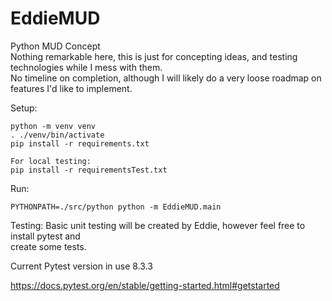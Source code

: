 # EddieMUD

Python MUD Concept  
Nothing remarkable here, this is just for concepting ideas, and testing technologies while I mess with them.  
No timeline on completion, although I will likely do a very loose roadmap on features I'd like to implement.

Setup:

```
python -m venv venv
. ./venv/bin/activate
pip install -r requirements.txt

For local testing:
pip install -r requirementsTest.txt
```

Run:

```
PYTHONPATH=./src/python python -m EddieMUD.main
```

Testing:
Basic unit testing will be created by Eddie, however feel free to install pytest and  
create some tests.

Current Pytest version in use 8.3.3

https://docs.pytest.org/en/stable/getting-started.html#getstarted
